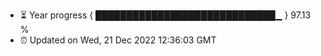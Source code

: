 - ⏳ Year progress { █████████████████████████████▁ } 97.13 %
- ⏰ Updated on Wed, 21 Dec 2022 12:36:03 GMT

